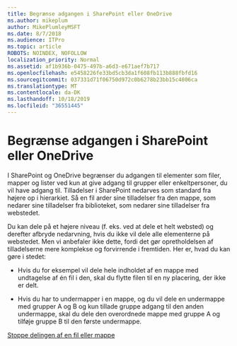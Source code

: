 ```yaml
---
title: Begrænse adgangen i SharePoint eller OneDrive
ms.author: mikeplum
author: MikePlumleyMSFT
ms.date: 8/7/2018
ms.audience: ITPro
ms.topic: article
ROBOTS: NOINDEX, NOFOLLOW
localization_priority: Normal
ms.assetid: af1b936b-0475-497b-a6d3-e671aef7b717
ms.openlocfilehash: e5458226fe33bd5cb3da1f608fb113b888fbfd16
ms.sourcegitcommit: 037331d71f06750d972c0b6278b23bb15c4806ca
ms.translationtype: MT
ms.contentlocale: da-DK
ms.lasthandoff: 10/18/2019
ms.locfileid: "36551445"
---
```

# <a name="restrict-access-in-sharepoint-or-onedrive"></a>Begrænse adgangen i SharePoint eller OneDrive

I SharePoint og OneDrive begrænser du adgangen til elementer som filer, mapper og lister ved kun at give adgang til grupper eller enkeltpersoner, du vil have adgang til. Tilladelser i SharePoint nedarves som standard fra højere op i hierarkiet. Så en fil arder sine tilladelser fra den mappe, som nedarer sine tilladelser fra biblioteket, som nedarer sine tilladelser fra webstedet.
  
Du kan dele på et højere niveau (f. eks. ved at dele et helt websted) og derefter afbryde nedarvning, hvis du ikke vil dele alle elementerne på webstedet. Men vi anbefaler ikke dette, fordi det gør opretholdelsen af tilladelserne mere komplekse og forvirrende i fremtiden. Her er, hvad du kan gøre i stedet:
  
- Hvis du for eksempel vil dele hele indholdet af en mappe med undtagelse af én fil i den, skal du flytte filen til en ny placering, der ikke er delt.
    
- Hvis du har to undermapper i en mappe, og du vil dele en undermappe med grupper A og B og kun tillade gruppe adgang til den anden undermappe, skal du dele den overordnede mappe med gruppe A og tilføje gruppe B til den første undermappe.
    
[Stoppe delingen af en fil eller mappe](https://go.microsoft.com/fwlink/?linkid=2008861)
  

